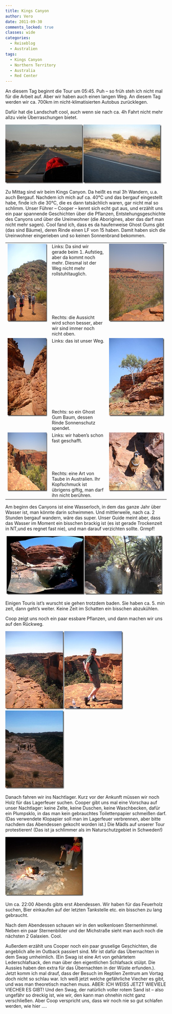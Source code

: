 ```yaml
---
title: Kings Canyon
author: Vero
date: 2011-09-30
comments_locked: true
classes: wide
categories:
  - Reiseblog
  - Australien
tags:
  - Kings Canyon
  - Northern Territory
  - Australia
  - Red Center
---
```


<p>An diesem Tag beginnt die Tour um 05:45. Puh – so früh steh ich nicht mal für die Arbeit auf. Aber wir haben auch einen langen Weg. An diesem Tag werden wir ca. 700km im nicht-klimatisierten Autobus zurücklegen.</p>  <p>Dafür hat die Landschaft cool, auch wenn sie nach ca. 4h Fahrt nicht mehr allzu viele Überraschungen bietet. </p>  <p><a href="/assets/images/2011/09/DSCN3390.jpg"><img src="/assets/images/2011/09/DSCN3390_thumb.jpg" width="244" height="184" alt="DSCN3390" border="0" /></a><a href="/assets/images/2011/09/DSCN3392.jpg"><img src="/assets/images/2011/09/DSCN3392_thumb.jpg" width="244" height="184" alt="DSCN3392" border="0" /></a></p>  <p>Zu Mittag sind wir beim Kings Canyon. Da heißt es mal 3h Wandern, u.a. auch Bergauf. Nachdem ich mich auf ca. 40°C und das bergauf eingestellt habe, finde ich die 30°C, die es dann tatsächlich waren, gar nicht mal so schlimm. Unser Führer – Cooper – kennt sich echt gut aus, und erzählt uns ein paar spannende Geschichten über die Pflanzen, Entstehungsgeschichte des Canyons und über die Ureinwohner (die Aborigines, aber das darf man nicht mehr sagen). Cool fand ich, dass es da haufenweise Ghost Gums gibt (das sind Bäume), deren Rinde einen LF von 15 haben. Damit haben sich die Ureinwohner eingerieben und so keinen Sonnenbrand bekommen. </p>  <table border="0" cellspacing="0" cellpadding="2" width="680"><tbody>     <tr>       <td valign="top" width="200"><a href="/assets/images/2011/09/DSCN3393.jpg"><img src="/assets/images/2011/09/DSCN3393_thumb.jpg" width="184" height="244" alt="DSCN3393" border="0" /></a></td>        <td valign="top" width="200">Links: Da sind wir gerade beim 1. Aufstieg, aber da kommt noch mehr. Diesmal ist der Weg nicht mehr rollstuhltauglich.         <br />          <br />          <br />          <br />          <br />          <br />          <br />          <br />Rechts: die Aussicht wird schon besser, aber wir sind immer noch nicht oben.</td>        <td valign="top" width="278"><a href="/assets/images/2011/09/DSCN3401.jpg"><img src="/assets/images/2011/09/DSCN3401_thumb.jpg" width="184" height="244" alt="DSCN3401" border="0" /></a></td>     </tr>      <tr>       <td valign="top" width="200"><a href="/assets/images/2011/09/DSCN3409.jpg"><img src="/assets/images/2011/09/DSCN3409_thumb.jpg" width="184" height="244" alt="DSCN3409" border="0" /></a></td>        <td valign="top" width="200">Links: das ist unser Weg.         <br />          <br />          <br />          <br />          <br />          <br />          <br />          <br />          <br />          <br />          <br />          <br />          <br />Rechts: so ein Ghost Gum Baum, dessen Rinde Sonnenschutz spendet.</td>        <td valign="top" width="278"><a href="/assets/images/2011/09/DSCN3410.jpg"><img src="/assets/images/2011/09/DSCN3410_thumb.jpg" width="184" height="244" alt="DSCN3410" border="0" /></a></td>     </tr>      <tr>       <td valign="top" width="200"><a href="/assets/images/2011/09/DSCN3417.jpg"><img src="/assets/images/2011/09/DSCN3417_thumb.jpg" width="244" height="184" alt="DSCN3417" border="0" /></a></td>        <td valign="top" width="200">Links: wir haben’s schon fast geschafft.         <br />          <br />          <br />          <br />          <br />          <br />Rechts: eine Art von Taube in Australien. Ihr Kopfschmuck ist übrigens giftig, man darf ihn nicht berühren.</td>        <td valign="top" width="278"><a href="/assets/images/2011/09/DSCN3423.jpg"><img src="/assets/images/2011/09/DSCN3423_thumb.jpg" width="244" height="184" alt="DSCN3423" border="0" /></a></td>     </tr>   </tbody></table>  <p>Am beginn des Canyons ist eine Wasserloch, in dem das ganze Jahr über Wasser ist, man könnte darin schwimmen. Und mittlerweile, nach ca. 2 Stunden bergauf wandern, wäre das super. Unser Guide meint aber, dass das Wasser im Moment ein bisschen brackig ist (es ist gerade Trockenzeit in NT,und es regnet fast nie), und man darauf verzichten sollte. Grmpf!</p>  <p>&#160;<a href="/assets/images/2011/09/IMG_1759.jpg"><img src="/assets/images/2011/09/IMG_1759_thumb.jpg" width="244" height="183" alt="IMG_1759" border="0" /></a><a href="/assets/images/2011/09/DSCN3434.jpg"><img src="/assets/images/2011/09/DSCN3434_thumb.jpg" width="244" height="184" alt="DSCN3434" border="0" /></a></p>  <p>Einigen Touris ist’s wurscht sie gehen trotzdem baden. Sie haben ca. 5. min zeit, dann geht’s weiter. Keine Zeit im Schatten ein bisschen abzukühlen.</p>  <p>Coop zeigt uns noch ein paar essbare Pflanzen, und dann machen wir uns auf den Rückweg. </p>  <p><a href="/assets/images/2011/09/DSCN3440.jpg"><img src="/assets/images/2011/09/DSCN3440_thumb.jpg" width="184" height="244" alt="DSCN3440" border="0" /></a><a href="/assets/images/2011/09/DSCN3450.jpg"><img src="/assets/images/2011/09/DSCN3450_thumb.jpg" width="184" height="244" alt="DSCN3450" border="0" /></a><a href="/assets/images/2011/09/IMG_1761.jpg"><img src="/assets/images/2011/09/IMG_1761_thumb.jpg" width="184" height="244" alt="IMG_1761" border="0" /></a></p>  <p>Danach fahren wir ins Nachtlager. Kurz vor der Ankunft müssen wir noch Holz für das Lagerfeuer suchen. Cooper gibt uns mal eine Vorschau auf unser Nachtlager: keine Zelte, keine Duschen, keine Waschbecken, dafür ein Plumpsklo, in das man kein gebrauchtes Toilettenpapier schmeißen darf. (Das verwendete Klopapier soll man im Lagerfeuer verbrennen, aber bitte nachdem das Abendessen gekocht worden ist.) Die Mädls auf unserer Tour protestieren! (Das ist ja schlimmer als im Naturschutzgebiet in Schweden!) </p>  <p><a href="/assets/images/2011/09/DSCN3468.jpg"><img src="/assets/images/2011/09/DSCN3468_thumb.jpg" width="244" height="184" alt="DSCN3468" border="0" /></a></p>  <p>Um ca. 22:00 Abends gibts erst Abendessen. Wir haben für das Feuerholz suchen, Bier einkaufen auf der letzten Tankstelle etc. ein bisschen zu lang gebraucht. </p>  <p>Nach dem Abendessen schauen wir in den wolkenlosen Sternenhimmel. Neben ein paar Sternenbilder und der Michstraße sieht man auch noch die nächsten 2 Galaxien. Cool.</p>  <p>Außerdem erzählt uns Cooper noch ein paar gruselige Geschichten, die angeblich alle im Outback passiert sind. Mir ist dafür das Übernachten in dem Swag umheimlich. (Ein Swag ist eine Art von gehärtetem Lederschlafsack, den man über den eigentlichen Schlafsack stülpt. Die Aussies haben den extra für das Übernachten in der Wüste erfunden.). Jetzt komm ich mal drauf, dass der Besuch im Reptilen Zentrum am Vortag doch nicht so schlau war. Ich weiß jetzt welche gefährliche Viecher es gibt, und was man theoretisch machen muss. ABER: ICH WEISS JETZT WIEVIELE VIECHER ES GIBT! Und den Swag, der natürlich voller rotem Sand ist – also ungefähr so dreckig ist, wie wir, den kann man ohnehin nicht ganz verschließen. Aber Coop verspricht uns, dass wir noch nie so gut schlafen werden, wie hier ….</p>
